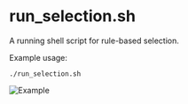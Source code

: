 # run_selection.sh
A running shell script for rule-based selection.

Example usage:
```
./run_selection.sh
```

![Example](http://pages.discovery.wisc.edu/~jshin/multi-species-proteome/config_making_example.png)
